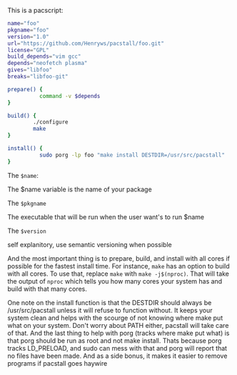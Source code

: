 This is a pacscript:

```bash
name="foo"
pkgname="foo"
version="1.0"
url="https://github.com/Henryws/pacstall/foo.git"
license="GPL"
build_depends="vim gcc"
depends="neofetch plasma"
gives="libfoo"
breaks="libfoo-git"

prepare() {
          command -v $depends
}

build() {
        ./configure
        make
}

install() {
          sudo porg -lp foo "make install DESTDIR=/usr/src/pacstall"
}
```


The `$name`:

The \$name variable is the name of your package

The `$pkgname`

The executable that will be run when the user want's to run \$name

The `$version`

self explanitory, use semantic versioning when possible

And the most important thing is to prepare, build, and install with all cores if possible for the fastest install time. For instance, `make` has an option to build with all cores. To use that, replace `make` with `make -j$(nproc)`. That will take the output of `nproc` which tells you how many cores your system has and build with that many cores.

One note on the install function is that the DESTDIR should always be /usr/src/pacstall unless it will refuse to function without. It keeps your system clean and helps with the scourge of not knowing where make put what on your system. Don't worry about PATH either, pacstall will take care of that. And the last thing to help with porg (tracks where make put what) is that porg should be run as root and not make install. Thats because porg tracks LD_PRELOAD, and sudo can mess with that and porg will report that no files have been made. And as a side bonus, it makes it easier to remove programs if pacstall goes haywire
